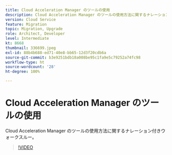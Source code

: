 ```yaml
---
title: Cloud Acceleration Manager のツールの使用
description: Cloud Acceleration Manager のツールの使用方法に関するナレーション付きウォークスルー。
version: Cloud Service
feature: Migration
topic: Migration, Upgrade
role: Architect, Developer
level: Intermediate
kt: 8668
thumbnail: 336699.jpeg
exl-id: 88b4b688-ed71-40e8-bb65-12d3f20cdb6a
source-git-commit: b3e9251bdb18a008be95c1fa9e5c79252a74fc98
workflow-type: ht
source-wordcount: '28'
ht-degree: 100%

---
```


# Cloud Acceleration Manager のツールの使用

Cloud Acceleration Manager のツールの使用方法に関するナレーション付きウォークスルー。

>[!VIDEO](https://video.tv.adobe.com/v/336699?quality=12&learn=on)
